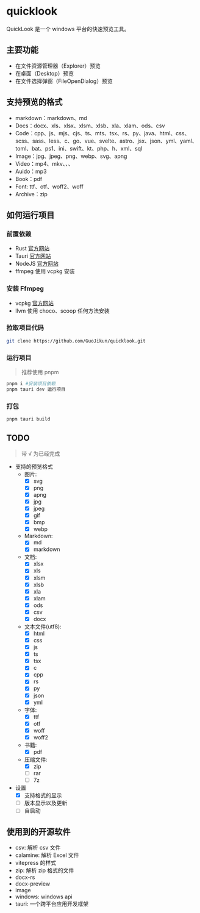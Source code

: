 # quicklook

QuickLook 是一个 windows 平台的快速预览工具。

## 主要功能

- 在文件资源管理器（Explorer）预览
- 在桌面（Desktop）预览
- 在文件选择弹窗（FileOpenDialog）预览

## 支持预览的格式

- markdown：markdown、md
- Docs：docx、xls、xlsx、xlsm、xlsb、xla、xlam、ods、csv
- Code：cpp、js、mjs、cjs、ts、mts、tsx、rs、py、java、html、css、scss、sass、less、c、go、vue、svelte、astro、jsx、json、yml、yaml、toml、bat、ps1、ini、swift、kt、php、h、xml、sql
- Image：jpg、jpeg、png、webp、svg、apng
- Video：mp4、mkv、、、
- Auido：mp3
- Book：pdf
- Font: ttf、otf、woff2、woff
- Archive：zip

## 如何运行项目

### 前置依赖

- Rust [官方网站](https://www.rust-lang.org/tools/install)
- Tauri [官方网站](https://tauri.app/start/prerequisites/)
- NodeJS [官方网站](https://nodejs.org/)
- ffmpeg 使用 vcpkg 安装

### 安装 Ffmpeg

- vcpkg [官方网站](https://github.com/microsoft/vcpkg)
- llvm 使用 choco、scoop 任何方法安装

### 拉取项目代码

```bash
git clone https://github.com/GuoJikun/quicklook.git 
```

### 运行项目

> 推荐使用 pnpm

```bash
pnpm i #安装项目依赖
pnpm tauri dev 运行项目
```

### 打包

```bash
pnpm tauri build
```

## TODO

> 带 √ 为已经完成

- 支持的预览格式
  - 图片:
    - [x] svg
    - [x] png
    - [x] apng
    - [x] jpg
    - [x] jpeg
    - [x] gif
    - [x] bmp
    - [x] webp
  - Markdown:
    - [x] md
    - [x] markdown
  - 文档:
    - [x] xlsx
    - [x] xls
    - [x] xlsm
    - [x] xlsb
    - [x] xla
    - [x] xlam
    - [x] ods
    - [x] csv
    - [x] docx
  - 文本文件(utf8):
    - [x] html
    - [x] css
    - [x] js
    - [x] ts
    - [x] tsx
    - [x] c
    - [x] cpp
    - [x] rs
    - [x] py
    - [x] json
    - [x] yml
  - 字体:
    - [x] ttf
    - [x] otf
    - [x] woff
    - [x] woff2
  - 书籍:
    - [x] pdf
  - 压缩文件:
    - [x] zip
    - [ ] rar
    - [ ] 7z
- 设置
  - [x] 支持格式的显示
  - [ ] 版本显示以及更新
  - [ ] 自启动

## 使用到的开源软件

- csv: 解析 csv 文件
- calamine: 解析 Excel 文件
- vitepress 的样式
- zip: 解析 zip 格式的文件
- docx-rs
- docx-preview
- image
- windows: windows api
- tauri: 一个跨平台应用开发框架
